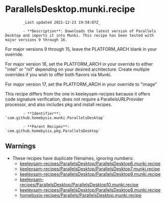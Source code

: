 # ParallelsDesktop.munki.recipe

            _Last updated 2021-12-23 19:58:07Z_

            - **Description**: Downloads the latest version of Parallels Desktop and imports it into Munki. This recipe has been tested with major versions 9 through 16.

For major versions 9 through 15, leave the PLATFORM_ARCH blank in your override.

For major version 16, set the PLATFORM_ARCH in your override to either "intel" or "m1" depending on your desired architecture. Create multiple overrides if you wish to offer both flavors via Munki.

For major version 17, set the PLATFORM_ARCH in your override to "image"

This recipe differs from the one in keeleysam-recipes because it offers code signature verification, does not require a ParallelsURLProvider processor, and also includes pkg and install recipes.

            - **Identifier**: `com.github.homebysix.munki.ParallelsDesktop`

            - **Parent Recipes**: `com.github.homebysix.pkg.ParallelsDesktop`

## Warnings

- These recipes have duplicate filenames, ignoring numbers:
    - [keeleysam-recipes/ParallelsDesktop/ParallelsDesktop6.munki.recipe](/autopkg-dupe-tracker/keeleysam-recipes/ParallelsDesktop/ParallelsDesktop6.munki.recipe)
    - [keeleysam-recipes/ParallelsDesktop/ParallelsDesktop7.munki.recipe](/autopkg-dupe-tracker/keeleysam-recipes/ParallelsDesktop/ParallelsDesktop7.munki.recipe)
    - [keeleysam-recipes/ParallelsDesktop/ParallelsDesktop9.munki.recipe](/autopkg-dupe-tracker/keeleysam-recipes/ParallelsDesktop/ParallelsDesktop9.munki.recipe)
    - [keeleysam-recipes/ParallelsDesktop/ParallelsDesktop10.munki.recipe](/autopkg-dupe-tracker/keeleysam-recipes/ParallelsDesktop/ParallelsDesktop10.munki.recipe)
    - [keeleysam-recipes/ParallelsDesktop/ParallelsDesktop8.munki.recipe](/autopkg-dupe-tracker/keeleysam-recipes/ParallelsDesktop/ParallelsDesktop8.munki.recipe)
    - [homebysix-recipes/Parallels/ParallelsDesktop.munki.recipe](/autopkg-dupe-tracker/homebysix-recipes/Parallels/ParallelsDesktop.munki.recipe)